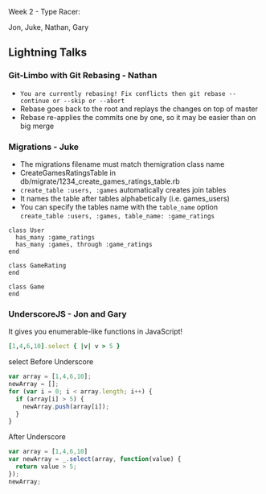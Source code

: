 Week 2 - Type Racer:

Jon,
Juke,
Nathan,
Gary

## Lightning Talks

### Git-Limbo with Git Rebasing - Nathan

* `You are currently rebasing! Fix conflicts then
  git rebase --continue or --skip or --abort`
* Rebase goes back to the root and replays the changes on top of master
* Rebase re-applies the commits one by one, so it may be easier than on big
  merge

### Migrations - Juke

* The migrations filename must match themigration class name
* CreateGamesRatingsTable in db/migrate/1234_create_games_ratings_table.rb
* `create_table :users, :games` automatically creates join tables
* It names the table after tables alphabetically (i.e. games_users)
* You can specify the tables name with the `table_name` option
  `create_table :users, :games, table_name: :game_ratings`

```
class User
  has_many :game_ratings
  has_many :games, through :game_ratings
end

class GameRating
end

class Game
end
```

### UnderscoreJS - Jon and Gary
It gives you enumerable-like functions in JavaScript!
```ruby
[1,4,6,10].select { |v| v > 5 }
```
select Before Underscore
```javascript
var array = [1,4,6,10];
newArray = [];
for (var i = 0; i < array.length; i++) {
  if (array[i] > 5) {
    newArray.push(array[i]);
  }
}
```

After Underscore

```javascript
var array = [1,4,6,10]
var newArray = _.select(array, function(value) {
  return value > 5;
});
newArray;
```

```
